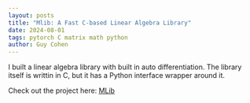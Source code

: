 ```yaml
---
layout: posts
title: "Mlib: A Fast C-based Linear Algebra Library"
date: 2024-08-01
tags: pytorch C matrix math python
author: Guy Cohen
---
```


I built a linear algebra library with built in auto differentiation. The library itself is writtin in C, but it has a Python interface wrapper around it.

Check out the project here: [MLib](https://github.com/guyco3/MLib/blob/main/tutorial.ipynb "view the repo")